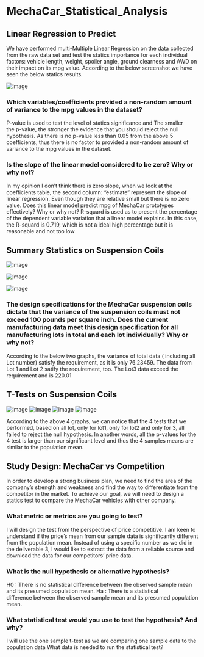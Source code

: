 # MechaCar_Statistical_Analysis



## Linear Regression to Predict

We have performed multi-Multiple Linear Regression on the data collected from the raw data set and test the statics importance for each individual factors: vehicle length, weight, spoiler angle, ground clearness and AWD on their impact on its mpg value. According to the below screenshot we have seen the below statics results.

![image](MechaCar_Statistical_Analysis/Screenshot/d1.png)


### Which variables/coefficients provided a non-random amount of variance to the mpg values in the dataset?
P-value is used to test the level of statics significance and The smaller the p-value, the stronger the evidence that you should reject the null hypothesis. As there is no p-value less than 0.05 from the above 5 coefficients, thus there is no factor to provided a non-random amount of variance to the mpg values in the dataset.

### Is the slope of the linear model considered to be zero? Why or why not?
In my opinion I don’t think there is zero slope, when we look at the coefficients table, the second column: “estimate” represent the slope of linear regression. Even though they are relative small but there is no zero value.
Does this linear model predict mpg of MechaCar prototypes effectively? Why or why not?
R-squard is used as to present the percentage of the dependent variable variation that a linear model explains. In this case, the R-squard is 0.719, which is not a ideal high percentage but it is reasonable and not too low


## Summary Statistics on Suspension Coils


![image](MechaCar_Statistical_Analysis/Screenshot/d2_1.png)

![image](MechaCar_Statistical_Analysis/Screenshot/d2_11.png)

![image](MechaCar_Statistical_Analysis/Screenshot/d2_2.png)

### The design specifications for the MechaCar suspension coils dictate that the variance of the suspension coils must not exceed 100 pounds per square inch. Does the current manufacturing data meet this design specification for all manufacturing lots in total and each lot individually? Why or why not?
According to the below two graphs, the variance of total data ( including all Lot number) satisfy the requirement, as it is only 76.23459. The data from Lot 1 and Lot 2 satify the requirement, too. The Lot3 data exceed the requirement and is 220.01


## T-Tests on Suspension Coils
![image](MechaCar_Statistical_Analysis/Screenshot/d3_1.png)
![image](MechaCar_Statistical_Analysis/Screenshot/d3_2.png)
![image](MechaCar_Statistical_Analysis/Screenshot/d3_3.png)
![image](MechaCar_Statistical_Analysis/Screenshot/d3_4.png)

According to the above 4 graphs, we can notice that the 4 tests that we performed, based on all lot, only for lot1, only for lot2 and only for 3, all failed to reject the null hypothesis. In another words, all the p-values for the 4 test is larger than our significant level and thus the 4 samples means are similar to the population mean.


## Study Design: MechaCar vs Competition

In order to develop a strong business plan, we need to find the area of the company’s strength and weakness and find the way to differentiate from the competitor in the market. To achieve our goal, we will need to design a statics test to compare the MechaCar vehicles with other company. 
### What metric or metrics are you going to test?
I will design the test from the perspective of price competitive. I am keen to understand if the price’s mean from our sample data is significantly different from the population mean. Instead of using a specific number as we did in the deliverable 3, I would like to extract the data from a reliable source and download the data for our competitors’ price data.
### What is the null hypothesis or alternative hypothesis?
H0 : There is no statistical difference between the observed sample mean and its presumed population mean.
Ha : There is a statistical difference between the observed sample mean and its presumed population mean.

### What statistical test would you use to test the hypothesis? And why?
I will use the one sample t-test as we are comparing one sample data to the population data
What data is needed to run the statistical test?
